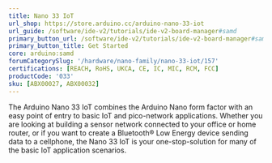 ```yaml
---
title: Nano 33 IoT
url_shop: https://store.arduino.cc/arduino-nano-33-iot
url_guide: /software/ide-v2/tutorials/ide-v2-board-manager#samd
primary_button_url: /software/ide-v2/tutorials/ide-v2-board-manager#samd
primary_button_title: Get Started
core: arduino:samd
forumCategorySlug: '/hardware/nano-family/nano-33-iot/157'
certifications: [REACH, RoHS, UKCA, CE, IC, MIC, RCM, FCC]
productCode: '033'
sku: [ABX00027, ABX00032]
---
```


The Arduino Nano 33 IoT combines the Arduino Nano form factor with an easy point of entry to basic IoT and pico-network applications. Whether you are looking at building a sensor network connected to your office or home router, or if you want to create a Bluetooth® Low Energy device sending data to a cellphone, the Nano 33 IoT is your one-stop-solution for many of the basic IoT application scenarios.